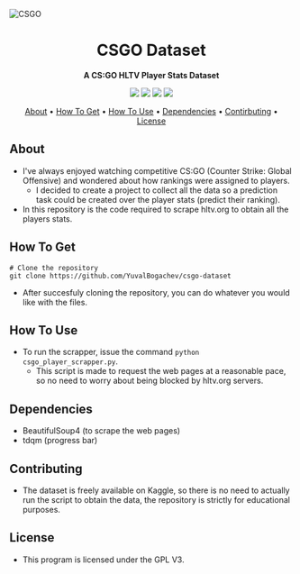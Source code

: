 ![CSGO](https://repository-images.githubusercontent.com/20169581/3fbcf480-71c7-11ea-8d8d-5be3b385641d)

<h1 align="center">CSGO Dataset</h1>
<p align="center"><b>A CS:GO HLTV Player Stats Dataset</b></p>

<p align="center"><img src="https://img.shields.io/github/issues/YuvalBogachev/csgo-dataset"> <img src="https://img.shields.io/github/forks/YuvalBogachev/csgo-dataset"> <img src="https://img.shields.io/github/stars/YuvalBogachev/csgo-dataset"> <img src="https://img.shields.io/github/license/YuvalBogachev/csgo-dataset"></p>

<p align="center">
  <a href="#about">About</a> •
  <a href="#how-to-get">How To Get</a> •
  <a href="#how-to-use">How To Use</a> •
  <a href="#dependencies">Dependencies</a> •
  <a href="#contributing">Contirbuting</a> •
  <a href="#license">License</a>
</p>

## About
- I've always enjoyed watching competitive CS:GO (Counter Strike: Global Offensive) and wondered about how rankings were assigned to players.
    - I decided to create a project to collect all the data so a prediction task could be created over the player stats (predict their ranking).
- In this repository is the code required to scrape hltv.org to obtain all the players stats.

## How To Get

```
# Clone the repository
git clone https://github.com/YuvalBogachev/csgo-dataset
```
- After succesfuly cloning the repository, you can do whatever you would like with the files.

## How To Use
- To run the scrapper, issue the command `python csgo_player_scrapper.py`.
    - This script is made to request the web pages at a reasonable pace, so no need to worry about being blocked by hltv.org servers.

## Dependencies
- BeautifulSoup4 (to scrape the web pages)
- tdqm (progress bar)

## Contributing
- The dataset is freely available on Kaggle, so there is no need to actually run the script to obtain the data, the repository is strictly for educational purposes.

## License
- This program is licensed under the GPL V3.
